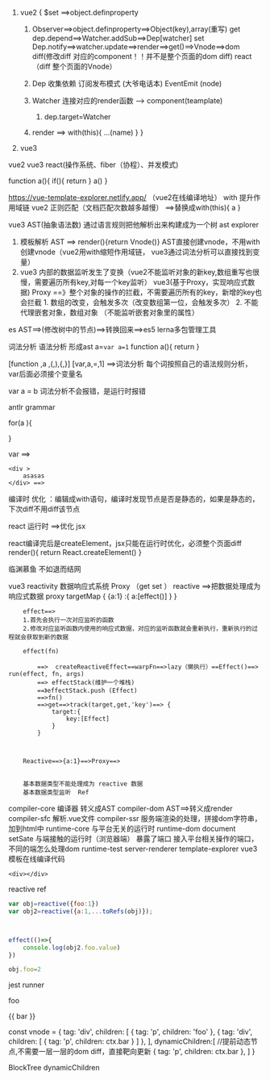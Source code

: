 1. vue2 
{
    $set ==>object.definproperty
    1. Observer==>object.definproperty==>Object(key),array(重写) 
        get     dep.depend==>Watcher.addSub==>Dep[watcher]
        set     Dep.notify==>watcher.update==>render==>get()==>Vnode==>dom diff(修改diff 对应的component！！并不是整个页面的dom diff)
        react （diff 整个页面的Vnode）

    2. Dep 收集依赖  订阅发布模式  (大爷电话本)  EventEmit (node)
    3. Watcher  连接对应的render函数 -->  component(teamplate)  
        1. dep.target=Watcher
    4. render  ==>
    with(this){
        ...(name)
    }
}

2. vue3 


vue2 vue3 react(操作系统、fiber（协程）、并发模式)


function a(){
    if(){
        return 
    }
    a()
}

https://vue-template-explorer.netlify.app/  （vue2在线编译地址）
with 提升作用域链
vue2  正则匹配（文档匹配次数越多越慢）  ==>替换成with(this){
    a
}



vue3  AST(抽象语法数) 通过语言规则把他解析出来构建成为一个树 
ast explorer

1. 模板解析  AST ==> render(){return Vnode()} AST直接创建vnode，不用with创建vnode（vue2用with缩短作用域链， vue3通过词法分析可以直接找到变量）
2. vue3 内部的数据监听发生了变换（vue2不能监听对象的新key,数组重写也很慢，需要遍历所有key,对每一个key监听）
    vue3(基于Proxy，实现响应式数据)
    Proxy  ==》整个对象的操作的拦截，不需要遍历所有的key，新增的key也会拦截
        1. 数组的改变，会触发多次（改变数组第一位，会触发多次）
        2. 不能代理嵌套对象，数组对象 （不能监听嵌套对象里的属性）

es AST==>(修改树中的节点)==>转换回来==>es5
lerna多包管理工具


词法分析  语法分析 形成ast
a=`var a=1`
function a(){
    return 
}

[function ,a ,(,),{,}]
[var,a,=,1]  ==>词法分析  每个词按照自己的语法规则分析， var后面必须接个变量名

var a = b 词法分析不会报错，是运行时报错

antlr grammar


for(a ){

}

var ==> 

```teampate
<div >
    asasas
</div> ==>
```
编译时 优化  ：编辑成with语句，编译时发现节点是否是静态的，如果是静态的，下次diff不用diff该节点

   




react   运行时 ==>优化
jsx 
<div></div>


react编译完后是createElement，jsx只能在运行时优化，必须整个页面diff
render(){
    return React.createElement()
}

临渊慕鱼 不如退而结网 



vue3
reactivity    数据响应式系统  Proxy （get set ）
        reactive ==>把数据处理成为响应式数据
            proxy
            targetMap
            {
                {a:1} :{
                    a:[effect()]
                }
            }

        effect==>   
        1.首先会执行一次对应监听的函数
        2.修改对应监听函数内使用的响应式数据，对应的监听函数就会重新执行，重新执行的过程就会获取到新的数据

        effect(fn)

            ==>  createReactiveEffect==warpFn==>lazy（懒执行）==Effect()==> run(effect, fn, args)
            ==> effectStack(维护一个堆栈)
            ==》effectStack.push (Effect)
            ==>fn()
            ==>get==>track(target,get,'key')==> {
                target:{
                    key:[Effect]
                }
            }



        Reactive==>{a:1}==>Proxy==>


        基本数据类型不能处理成为 reactive 数据
        基本数据类型监听  Ref
compiler-core   编译器 转义成AST 
compiler-dom    AST==>转义成render
compiler-sfc   解析.vue文件
compiler-ssr  服务端渲染的处理，拼接dom字符串，加到html中
runtime-core  与平台无关的运行时 
runtime-dom   document  setSate 与端接触的运行时（浏览器端）  暴露了端口 接入平台相关操作的端口，不同的端怎么处理dom
runtime-test
server-renderer
template-explorer vue3 模板在线编译代码



```
<div></div>
```




reactive 
ref


```js
var obj=reactive({foo:1})
var obj2=reactive({a:1,...toRefs(obj)});



effect(()=>{
    console.log(obj2.foo.value)
})

obj.foo=2
```




jest runner






<div>
    <p>foo</p>
    <div>
        <p>{{ bar }}</p>
    </div>
</div>




const vnode = {
    tag: 'div',
    children: [
        { tag: 'p', children: 'foo' },
        { tag: 'div', children: [
            { tag: 'p', children: ctx.bar }
        ] 
        }, 
    ],
    dynamicChildren:[  //提前动态节点,不需要一层一层的dom diff，直接靶向更新
        { tag: 'p', children: ctx.bar }, 
    ]
}


BlockTree dynamicChildren